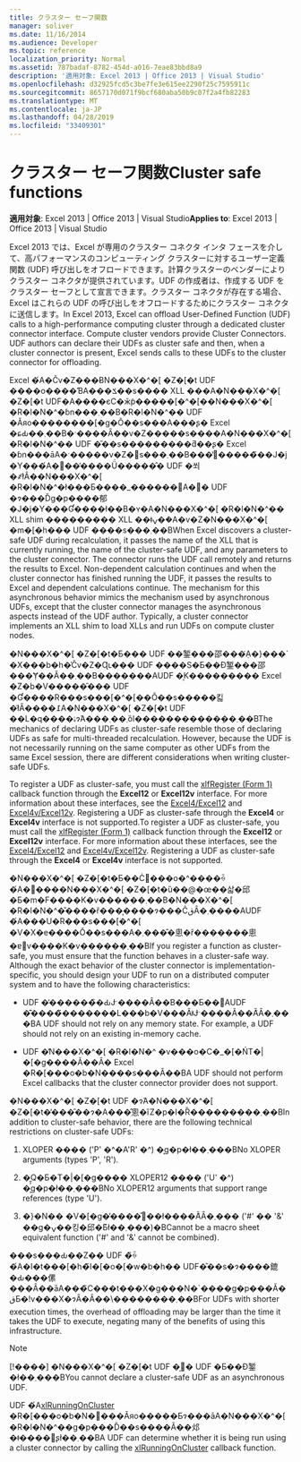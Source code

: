 ```yaml
---
title: クラスター セーフ関数
manager: soliver
ms.date: 11/16/2014
ms.audience: Developer
ms.topic: reference
localization_priority: Normal
ms.assetid: 787badaf-8782-454d-a016-7eae83bbd8a9
description: '適用対象: Excel 2013 | Office 2013 | Visual Studio'
ms.openlocfilehash: d32925fcd5c3be7fe3e615ee2290f25c7595911c
ms.sourcegitcommit: 8657170d071f9bcf680aba50b9c07f2a4fb82283
ms.translationtype: MT
ms.contentlocale: ja-JP
ms.lasthandoff: 04/28/2019
ms.locfileid: "33409301"
---
```

# <a name="cluster-safe-functions"></a><span data-ttu-id="41358-103">クラスター セーフ関数</span><span class="sxs-lookup"><span data-stu-id="41358-103">Cluster safe functions</span></span>

<span data-ttu-id="41358-104">**適用対象**: Excel 2013 | Office 2013 | Visual Studio</span><span class="sxs-lookup"><span data-stu-id="41358-104">**Applies to**: Excel 2013 | Office 2013 | Visual Studio</span></span> 
  
<span data-ttu-id="41358-p101">Excel 2013 では、Excel が専用のクラスター コネクタ インタ フェースを介して、高パフォーマンスのコンピューティング クラスターに対するユーザー定義関数 (UDF) 呼び出しをオフロードできます。計算クラスターのベンダーによりクラスター コネクタが提供されています。UDF の作成者は、作成する UDF をクラスター セーフとして宣言できます。クラスター コネクタが存在する場合、Excel はこれらの UDF の呼び出しをオフロードするためにクラスター コネクタに送信します。</span><span class="sxs-lookup"><span data-stu-id="41358-p101">In Excel 2013, Excel can offload User-Defined Function (UDF) calls to a high-performance computing cluster through a dedicated cluster connector interface. Compute cluster vendors provide Cluster Connectors. UDF authors can declare their UDFs as cluster safe and then, when a cluster connector is present, Excel sends calls to these UDFs to the cluster connector for offloading.</span></span>
  
<span data-ttu-id="41358-p102">Excel �́A�Čv�Z���ɃN���X�^�[ �Z�[�t UDF ����o����ƁA���ݎ��s���� XLL ���A�N���X�^�[ �Z�[�t UDF�A����єC�ӂ̃p�����[�^�[��N���X�^�[ �R�l�N�^�ɓn���܂��B�R�l�N�^�� UDF �Ăяo��������[�g�Ŏ��s���A���ʂ� Excel �ɕԂ��܂��B�ˑ����Ȃ��v�Z�����s����A�N���X�^�[ �R�l�N�^�� UDF �̎��s���������ƌ��ʂ� Excel �ɓn���āA�ˑ�����v�Z�𑱍s���܂��B���̔񓯊�����̃��J�j�Y���́A�񓯊��̓����Ǘ�����̂� UDF �쐬�҂ł͂Ȃ��N���X�^�[ �R�l�N�^�ł���Ƃ����_������΁A�񓯊� UDF �ɂ���Ďg�p����郁�J�j�Y���Ɠ����ł��B�ʏ�A�N���X�^�[ �R�l�N�^�� XLL shim ��������� XLL ��ǂݍ��݁A�v�Z�N���X�^�[ �m�[�h��� UDF ����s���܂��B</span><span class="sxs-lookup"><span data-stu-id="41358-p102">When Excel discovers a cluster-safe UDF during recalculation, it passes the name of the XLL that is currently running, the name of the cluster-safe UDF, and any parameters to the cluster connector. The connector runs the UDF call remotely and returns the results to Excel. Non-dependent calculation continues and when the cluster connector has finished running the UDF, it passes the results to Excel and dependent calculations continue. The mechanism for this asynchronous behavior mimics the mechanism used by asynchronous UDFs, except that the cluster connector manages the asynchronous aspects instead of the UDF author. Typically, a cluster connector implements an XLL shim to load XLLs and run UDFs on compute cluster nodes.</span></span>
  
<span data-ttu-id="41358-p103">�N���X�^�[ �Z�[�t�Ƃ��� UDF ��錾���邵���݂́A�}���\` �X���b�h�̍Čv�Z�Ɋւ��� UDF ����S�Ƃ��Đ錾���邵���݂Ɏ��Ă��܂��B�������AUDF �͕K��������� Excel �Z�b�V�����̑��� UDF �Ɠ����R���s���[�^�[��Ŏ��s�����킯�ł͂Ȃ����߁A�N���X�^�[ �Z�[�t UDF ��L�q����ۂɂ́A���܂��܂ȍl�����������݂��܂��B</span><span class="sxs-lookup"><span data-stu-id="41358-p103">The mechanics of declaring UDFs as cluster-safe resemble those of declaring UDFs as safe for multi-threaded recalculation. However, because the UDF is not necessarily running on the same computer as other UDFs from the same Excel session, there are different considerations when writing cluster-safe UDFs.</span></span>
  
<span data-ttu-id="41358-p104">To register a UDF as cluster-safe, you must call the [xlfRegister (Form 1)](xlfregister-form-1.md) callback function through the **Excel12** or **Excel12v** interface. For more information about these interfaces, see the [Excel4/Excel12](excel4-excel12.md) and [Excel4v/Excel12v](excel4v-excel12v.md). Registering a UDF as cluster-safe through the **Excel4** or **Excel4v** interface is not supported.</span><span class="sxs-lookup"><span data-stu-id="41358-p104">To register a UDF as cluster-safe, you must call the [xlfRegister (Form 1)](xlfregister-form-1.md) callback function through the **Excel12** or **Excel12v** interface. For more information about these interfaces, see the [Excel4/Excel12](excel4-excel12.md) and [Excel4v/Excel12v](excel4v-excel12v.md). Registering a UDF as cluster-safe through the **Excel4** or **Excel4v** interface is not supported.</span></span> 
  
<span data-ttu-id="41358-p105">�N���X�^�[ �Z�[�t�Ƃ��Ċ֐���o�^����ꍇ�́A�֐����N���X�^�[ �Z�[�t�ȕ��@�œ��삷�邱�Ƃ�m�F����K�v������܂��B�N���X�^�[ �R�l�N�^�̌����ȓ���͎����ɂ���ĈقȂ�܂����AUDF �́A���U�R���s���[�^�[ �V�X�e����Ŏ��s���A�܂����̂悤�ȓ�������悤�ɐ݌v����K�v������܂��B</span><span class="sxs-lookup"><span data-stu-id="41358-p105">If you register a function as cluster-safe, you must ensure that the function behaves in a cluster-safe way. Although the exact behavior of the cluster connector is implementation-specific, you should design your UDF to run on a distributed computer system and to have the following characteristics:</span></span>
  
- <span data-ttu-id="41358-p106">UDF �̓������̏�ԂɈˑ����Ȃ��B���Ƃ��΁AUDF �͊����̃�������L���b�V���ȂǂɈˑ����Ă��Ă͂Ȃ�܂���B</span><span class="sxs-lookup"><span data-stu-id="41358-p106">A UDF should not rely on any memory state. For example, a UDF should not rely on an existing in-memory cache.</span></span>
    
- <span data-ttu-id="41358-122">UDF �̓N���X�^�[ �R�l�N�^ �v���o�C�_�[�ŃT�|�[�g����Ă��Ȃ� Excel �R�[���o�b�N����s���Ȃ��B</span><span class="sxs-lookup"><span data-stu-id="41358-122">A UDF should not perform Excel callbacks that the cluster connector provider does not support.</span></span>
    
<span data-ttu-id="41358-123">�N���X�^�[ �Z�[�t UDF �ɂ́A�N���X�^�[ �Z�[�t�̓���̑��ɂ�A���̂悤�ȋZ�p�I�Ȑ���������܂��B</span><span class="sxs-lookup"><span data-stu-id="41358-123">In addition to cluster-safe behavior, there are the following technical restrictions on cluster-safe UDFs:</span></span>
  
1. <span data-ttu-id="41358-124">XLOPER ���� ('P' �^�A'R' �^) �͎g�p�ł��܂���B</span><span class="sxs-lookup"><span data-stu-id="41358-124">No XLOPER arguments (types 'P', 'R').</span></span>
    
2. <span data-ttu-id="41358-125">�͈͎Q�Ƃ�T�|�[�g���� XLOPER12 ���� ('U' �^) �͎g�p�ł��܂���B</span><span class="sxs-lookup"><span data-stu-id="41358-125">No XLOPER12 arguments that support range references (type 'U').</span></span>
    
3. <span data-ttu-id="41358-126">�}�N�� �V�[�g�̓����̊֐��ł����Ă͂Ȃ�܂��� ('#' �� '&amp;' ��g�ݍ��킹�邱�Ƃ͂ł��܂���)�B</span><span class="sxs-lookup"><span data-stu-id="41358-126">Cannot be a macro sheet equivalent function ('#' and '&amp;' cannot be combined).</span></span>
    
<span data-ttu-id="41358-127">���s���Ԃ��Z�� UDF �̏ꍇ�́A�I�t���[�h�̃I�[�o�[�w�b�h�� UDF�̎��s�ɂ����鎞�Ԃ���傫���Ȃ��āA���̃C���t���X�g���N�\`����g�p���Ă�قƂ�ǃv���X�ɂȂ�Ȃ��\��������܂��B</span><span class="sxs-lookup"><span data-stu-id="41358-127">For UDFs with shorter execution times, the overhead of offloading may be larger than the time it takes the UDF to execute, negating many of the benefits of using this infrastructure.</span></span>
  
> [!NOTE]
> <span data-ttu-id="41358-128">[!����] �N���X�^�[ �Z�[�t UDF �͔񓯊� UDF �Ƃ��Đ錾�ł��܂���B</span><span class="sxs-lookup"><span data-stu-id="41358-128">You cannot declare a cluster-safe UDF as an asynchronous UDF.</span></span> 
  
<span data-ttu-id="41358-129">UDF �́A[xlRunningOnCluster](xlrunningoncluster.md) �R�[���o�b�N�֐���Ăяo�����Ƃɂ���āA�N���X�^�[ �R�l�N�^��g�p���Ď��s����Ă��邩�ǂ����𔻕ʂł��܂��B</span><span class="sxs-lookup"><span data-stu-id="41358-129">A UDF can determine whether it is being run using a cluster connector by calling the [xlRunningOnCluster](xlrunningoncluster.md) callback function.</span></span> 
  

